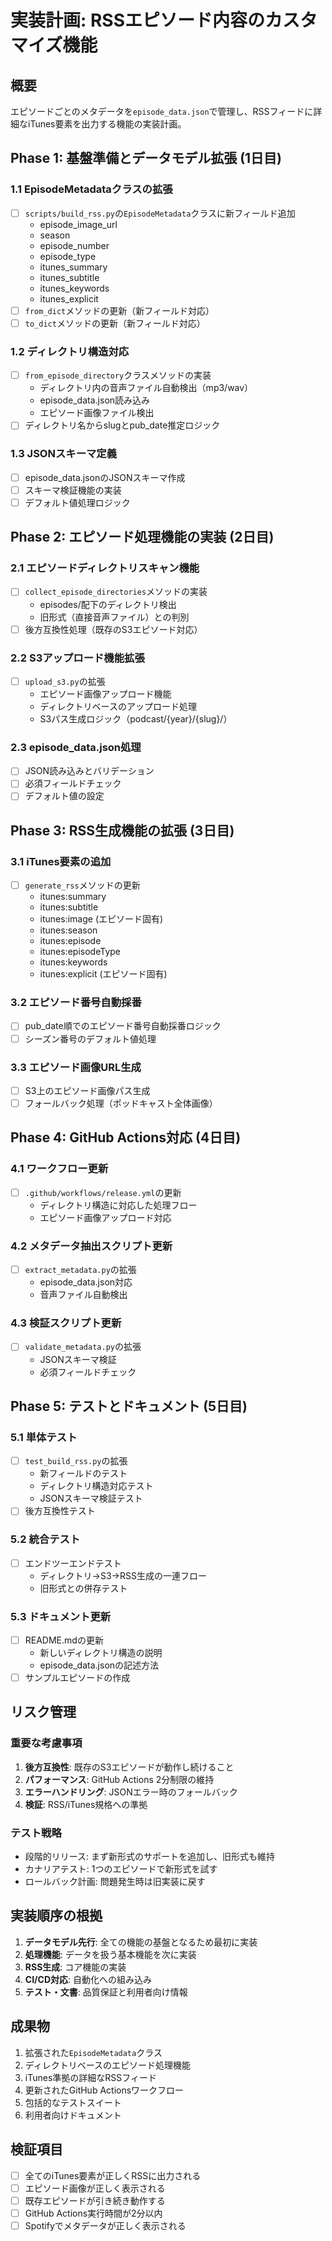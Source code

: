# 実装計画: RSSエピソード内容のカスタマイズ機能

## 概要
エピソードごとのメタデータを`episode_data.json`で管理し、RSSフィードに詳細なiTunes要素を出力する機能の実装計画。

## Phase 1: 基盤準備とデータモデル拡張 (1日目)

### 1.1 EpisodeMetadataクラスの拡張
- [ ] `scripts/build_rss.py`の`EpisodeMetadata`クラスに新フィールド追加
  - episode_image_url
  - season
  - episode_number
  - episode_type
  - itunes_summary
  - itunes_subtitle
  - itunes_keywords
  - itunes_explicit
- [ ] `from_dict`メソッドの更新（新フィールド対応）
- [ ] `to_dict`メソッドの更新（新フィールド対応）

### 1.2 ディレクトリ構造対応
- [ ] `from_episode_directory`クラスメソッドの実装
  - ディレクトリ内の音声ファイル自動検出（mp3/wav）
  - episode_data.json読み込み
  - エピソード画像ファイル検出
- [ ] ディレクトリ名からslugとpub_date推定ロジック

### 1.3 JSONスキーマ定義
- [ ] episode_data.jsonのJSONスキーマ作成
- [ ] スキーマ検証機能の実装
- [ ] デフォルト値処理ロジック

## Phase 2: エピソード処理機能の実装 (2日目)

### 2.1 エピソードディレクトリスキャン機能
- [ ] `collect_episode_directories`メソッドの実装
  - episodes/配下のディレクトリ検出
  - 旧形式（直接音声ファイル）との判別
- [ ] 後方互換性処理（既存のS3エピソード対応）

### 2.2 S3アップロード機能拡張
- [ ] `upload_s3.py`の拡張
  - エピソード画像アップロード機能
  - ディレクトリベースのアップロード処理
  - S3パス生成ロジック（podcast/{year}/{slug}/）

### 2.3 episode_data.json処理
- [ ] JSON読み込みとバリデーション
- [ ] 必須フィールドチェック
- [ ] デフォルト値の設定

## Phase 3: RSS生成機能の拡張 (3日目)

### 3.1 iTunes要素の追加
- [ ] `generate_rss`メソッドの更新
  - itunes:summary
  - itunes:subtitle
  - itunes:image (エピソード固有)
  - itunes:season
  - itunes:episode
  - itunes:episodeType
  - itunes:keywords
  - itunes:explicit (エピソード固有)

### 3.2 エピソード番号自動採番
- [ ] pub_date順でのエピソード番号自動採番ロジック
- [ ] シーズン番号のデフォルト値処理

### 3.3 エピソード画像URL生成
- [ ] S3上のエピソード画像パス生成
- [ ] フォールバック処理（ポッドキャスト全体画像）

## Phase 4: GitHub Actions対応 (4日目)

### 4.1 ワークフロー更新
- [ ] `.github/workflows/release.yml`の更新
  - ディレクトリ構造に対応した処理フロー
  - エピソード画像アップロード対応

### 4.2 メタデータ抽出スクリプト更新
- [ ] `extract_metadata.py`の拡張
  - episode_data.json対応
  - 音声ファイル自動検出

### 4.3 検証スクリプト更新
- [ ] `validate_metadata.py`の拡張
  - JSONスキーマ検証
  - 必須フィールドチェック

## Phase 5: テストとドキュメント (5日目)

### 5.1 単体テスト
- [ ] `test_build_rss.py`の拡張
  - 新フィールドのテスト
  - ディレクトリ構造対応テスト
  - JSONスキーマ検証テスト
- [ ] 後方互換性テスト

### 5.2 統合テスト
- [ ] エンドツーエンドテスト
  - ディレクトリ→S3→RSS生成の一連フロー
  - 旧形式との併存テスト

### 5.3 ドキュメント更新
- [ ] README.mdの更新
  - 新しいディレクトリ構造の説明
  - episode_data.jsonの記述方法
- [ ] サンプルエピソードの作成

## リスク管理

### 重要な考慮事項
1. **後方互換性**: 既存のS3エピソードが動作し続けること
2. **パフォーマンス**: GitHub Actions 2分制限の維持
3. **エラーハンドリング**: JSONエラー時のフォールバック
4. **検証**: RSS/iTunes規格への準拠

### テスト戦略
- 段階的リリース: まず新形式のサポートを追加し、旧形式も維持
- カナリアテスト: 1つのエピソードで新形式を試す
- ロールバック計画: 問題発生時は旧実装に戻す

## 実装順序の根拠

1. **データモデル先行**: 全ての機能の基盤となるため最初に実装
2. **処理機能**: データを扱う基本機能を次に実装
3. **RSS生成**: コア機能の実装
4. **CI/CD対応**: 自動化への組み込み
5. **テスト・文書**: 品質保証と利用者向け情報

## 成果物

1. 拡張された`EpisodeMetadata`クラス
2. ディレクトリベースのエピソード処理機能
3. iTunes準拠の詳細なRSSフィード
4. 更新されたGitHub Actionsワークフロー
5. 包括的なテストスイート
6. 利用者向けドキュメント

## 検証項目

- [ ] 全てのiTunes要素が正しくRSSに出力される
- [ ] エピソード画像が正しく表示される
- [ ] 既存エピソードが引き続き動作する
- [ ] GitHub Actions実行時間が2分以内
- [ ] Spotifyでメタデータが正しく表示される
